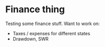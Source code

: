 # Finance thing

Testing some finance stuff. Want to work on:

- Taxes / expenses for different states
- Drawdown, SWR
